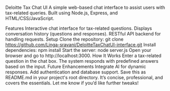 Deloitte Tax Chat UI
A simple web-based chat interface to assist users with tax-related queries. Built using Node.js, Express, and HTML/CSS/JavaScript.

Features
Interactive chat interface for tax-related questions.
Displays conversation history (questions and responses).
RESTful API backend for handling requests.
Setup
Clone the repository:
git clone https://github.com/Linga-sravani/DeloitteTaxChatUI-interface.git
Install dependencies:
npm install
Start the server:
node server.js
Open your browser and go to http://localhost:3000.
How It Works
Enter a tax-related question in the chat box.
The system responds with predefined answers based on the input.
Future Enhancements
Integrate AI for dynamic responses.
Add authentication and database support.
Save this as README.md in your project's root directory. It’s concise, professional, and covers the essentials. Let me know if you’d like further tweaks!






